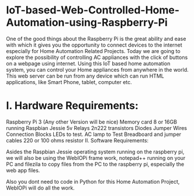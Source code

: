 # IoT-based-Web-Controlled-Home-Automation-using-Raspberry-Pi

One of the good things about the Raspberry Pi is the great ability and ease with which it gives you the opportunity to connect devices to the internet especially for Home Automation Related Projects.  Today we are going to explore the possibility of controlling AC appliances with the click of buttons on a webpage using internet. Using this IoT based home automation system, you can control your Home appliances from anywhere in the world. This web server can be run from any device which can run HTML applications, like Smart Phone, tablet, computer etc.
# I. Hardware Requirements:

Raspberry Pi 3 (Any other Version will be nice)
Memory card 8 or 16GB running Raspbian Jessie
5v Relays
2n222 transistors
Diodes
Jumper Wires
Connection Blocks
LEDs to test.
AC lamp to Test
Breadboard and jumper cables
220 or 100 ohms resistor
II. Software Requirements:

Asides the Raspbian Jessie operating system running on the raspberry pi, we will also be using the WebIOPi frame work, notepad++ running on your PC and filezila to copy files from the PC to the raspberry pi, especially the web app files.

Also you dont need to code in Python for this Home Automation Project, WebIOPi will do all the work.
